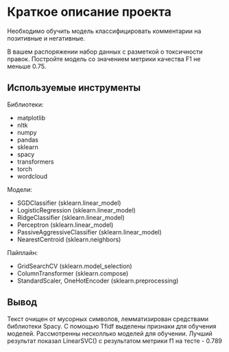 # Краткое описание проекта
Необходимо обучить модель классифицировать комментарии на позитивные и негативные.

В вашем распоряжении набор данных с разметкой о токсичности правок.
Постройте модель со значением метрики качества F1 не меньше 0.75.

## Используемые инструменты
Библиотеки:
- matplotlib
- nltk
- numpy
- pandas
- sklearn
- spacy
- transformers
- torch
- wordcloud

Модели:
- SGDClassifier (sklearn.linear_model)
- LogisticRegression (sklearn.linear_model)
- RidgeClassifier (sklearn.linear_model)
- Perceptron (sklearn.linear_model)
- PassiveAggressiveClassifier (sklearn.linear_model)
- NearestCentroid (sklearn.neighbors)

Пайплайн:
- GridSearchCV (sklearn.model_selection)
- ColumnTransformer (sklearn.compose)
- StandardScaler, OneHotEncoder (sklearn.preprocessing)


## Вывод
Текст очищен от мусорных символов, лемматизирован средствами библиотеки Spacy.
С помощью Tfidf выделены признаки для обучения моделей.
Рассмотренны несколлько моделей для обучении.
Лучший результат показал LinearSVC() с результатом метрики f1 на тесте - 0.789

